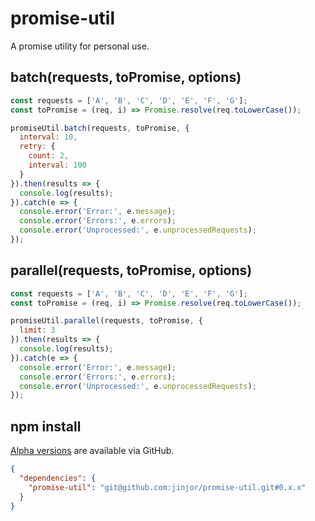 promise-util
====

A promise utility for personal use.

## batch(requests, toPromise, options)

```javascript
const requests = ['A', 'B', 'C', 'D', 'E', 'F', 'G'];
const toPromise = (req, i) => Promise.resolve(req.toLowerCase());

promiseUtil.batch(requests, toPromise, {
  interval: 10,
  retry: {
    count: 2,
    interval: 100
  }
}).then(results => {
  console.log(results);
}).catch(e => {
  console.error('Error:', e.message);
  console.error('Errors:', e.errors);
  console.error('Unprocessed:', e.unprocessedRequests);
});
```

## parallel(requests, toPromise, options)

```javascript
const requests = ['A', 'B', 'C', 'D', 'E', 'F', 'G'];
const toPromise = (req, i) => Promise.resolve(req.toLowerCase());

promiseUtil.parallel(requests, toPromise, {
  limit: 3
}).then(results => {
  console.log(results);
}).catch(e => {
  console.error('Error:', e.message);
  console.error('Errors:', e.errors);
  console.error('Unprocessed:', e.unprocessedRequests);
});
```

## npm install

[Alpha versions](https://github.com/jinjor/promise-util/tags) are available via GitHub.

```json
{
  "dependencies": {
    "promise-util": "git@github.com:jinjor/promise-util.git#0.x.x"
  }
}
```
